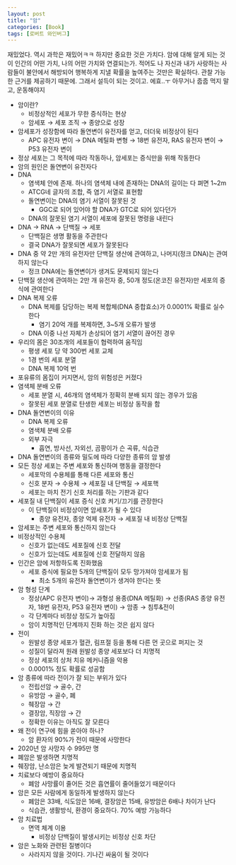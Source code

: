 ```yaml
---
layout: post
title: "암"
categories: [Book]
tags: [로버트 와인버그]
---
```


재밌었다. 역시 과학은 재밌어ㅋㅋ 하지만 중요한 것은 가치다. 암에 대해 알게 되는 것이 인간의 어떤 가치, 나의 어떤 가치와 연결되는가. 적어도 나 자신과 내가 사랑하는 사람들이 불안에서 해방되어 행복하게 지낼 확률을 높여주는 것만은 확실하다. 관찰 가능한 근거를 제공하기 때문에. 그래서 설득이 되는 것이고. 에효..ㅜ 아무거나 줍줍 먹지 말고, 운동해야지

-   암이란?
    -   비정상적인 세포가 무한 증식하는 현상
    -   암세포 → 세포 조직 → 종양으로 성장
-   암세포가 성장함에 따라 돌연변이 유전자를 얻고, 더더욱 비정상이 된다
    -   APC 유전자 변이 → DNA 메틸화 변형 → 18번 유전자, RAS 유전자 변이 → P53 유전자 변이
-   정상 세포는 그 목적에 따라 작동하나, 암세포는 증식만을 위해 작동한다
-   암의 원인은 돌연변이 유전자다
-   DNA
    -   염색체 안에 존재. 하나의 염색체 내에 존재하는 DNA의 길이는 다 펴면 1~2m
    -   ATCG네 글자의 조합, 즉 염기 서열로 표현함
    -   돌연변이는 DNA의 염기 서열이 잘못된 것
        -   GGC로 되어 있어야 할 DNA가 GTC로 되어 있다던가
    -   DNA의 잘못된 염기 서열이 세포에 잘못된 명령을 내린다
-   DNA → RNA → 단백질 → 세포
    -   단백질은 생명 활동을 주관한다
    -   결국 DNA가 잘못되면 세포가 잘못된다
-   DNA 중 약 2만 개의 유전자만 단백질 생산에 관여하고, 나머지(정크 DNA)는 관여하지 않는다
    -   정크 DNA에는 돌연변이가 생겨도 문제되지 않는다
-   단백질 생산에 관여하는 2만 개 유전자 중, 50개 정도(온코진 유전자)만 세포의 증식에 관여한다
-   DNA 복제 오류
    -   DNA 복제를 담당하는 복제 복합체(DNA 중합효소)가 0.0001% 확률로 실수 한다
        -   염기 20억 개를 복제하면, 3~5개 오류가 발생
    -   DNA 이중 나선 자체가 손상되어 염기 서열이 끊어진 경우
-   우리의 몸은 30조개의 세포들이 협력하여 움직임
    -   평생 세포 당 약 300번 세포 교체
    -   1경 번의 세포 분열
    -   DNA 복제 10억 번
-   포유류의 몸집이 커지면서, 암의 위험성은 커졌다
-   염색체 분배 오류
    -   세포 분열 시, 46개의 염색체가 정확히 분배 되지 않는 경우가 있음
    -   잘못된 세포 분열로 탄생한 세포는 비정상 동작을 함
-   DNA 돌연변이의 이유
    -   DNA 복제 오류
    -   염색체 분배 오류
    -   외부 자극
        -   흡연, 방사선, 자외선, 곰팡이가 슨 곡류, 식습관
-   DNA 돌연변이의 종류와 밀도에 따라 다양한 종류의 암 발생
-   모든 정상 세포는 주변 세포와 통신하며 행동을 결정한다
    -   세포막의 수용체를 통해 다른 세포와 통신
    -   신호 분자 → 수용체 → 세포질 내 단백질 → 세포핵
    -   세포는 마치 전기 신호 처리를 하는 기판과 같다
-   세포질 내 단백질이 세포 증식 신호 켜기/끄기를 관장한다
    -   이 단백질이 비정상이면 암세포가 될 수 있다
        -   종양 유전자, 종양 억제 유전자 → 세포질 내 비정상 단백질
-   암세포는 주변 세포와 통신하지 않는다
-   비정상적인 수용체
    -   신호가 없는데도 세포질에 신호 전달
    -   신호가 있는데도 세포질에 신호 전달하지 않음
-   인간은 암에 저항하도록 진화했음
    -   세포 증식에 필요한 5개의 단백질이 모두 망가져야 암세포가 됨
        -   최소 5개의 유전자 돌연변이가 생겨야 한다는 뜻
-   암 형성 단계
    -   정상(APC 유전자 변이)→ 과형성 용종(DNA 메틸화) → 선종(RAS 종양 유전자, 18번 유전자, P53 유전자 변이) → 암종 → 침투&전이
    -   각 단계마다 비정상 정도가 높아짐
    -   암이 치명적인 단계까지 진화 하는 것은 쉽지 않다
-   전이
    -   원발성 종양 세포가 혈관, 림프절 등을 통해 다른 먼 곳으로 퍼지는 것
    -   성질이 달라져 원래 원발성 종양 세포보다 더 치명적
    -   정상 세포의 상처 치유 메커니즘을 악용
    -   0.0001% 정도 확률로 성공함
-   암 종류에 따라 전이가 잘 되는 부위가 있다
    -   전립선암 → 골수, 간
    -   유방암 → 골수, 폐
    -   췌장암 → 간
    -   결장암, 직장암 → 간
    -   정확한 이유는 아직도 잘 모른다
-   왜 전이 연구에 힘을 쏟아야 하나?
    -   암 환자의 90%가 전이 때문에 사망한다
-   2020년 암 사망자 수 995만 명
-   폐암은 발생하면 치명적
-   췌장암, 난소암은 늦게 발견되기 때문에 치명적
-   치료보다 예방이 중요하다
    -   폐암 사망률이 줄어든 것은 흡연률이 줄어들었기 때문이다
-   암은 모든 사람에게 동일하게 발생하지 않는다
    -   폐암은 33배, 식도암은 16배, 결장암은 15배, 유방암은 6배나 차이가 난다
    -   식습관, 생활방식, 환경이 중요하다. 70% 예방 가능하다
-   암 치료법
    -   면역 체계 이용
        -   비정상 단백질이 발생시키는 비정상 신호 차단
-   암은 노화와 관련된 질병이다
    -   사라지지 않을 것이다. 기나긴 싸움이 될 것이다